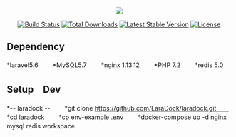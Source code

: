 <p align="center"><img src="https://laravel.com/assets/img/components/logo-laravel.svg"></p>

<p align="center">
<a href="https://travis-ci.org/laravel/framework"><img src="https://travis-ci.org/laravel/framework.svg" alt="Build Status"></a>
<a href="https://packagist.org/packages/laravel/framework"><img src="https://poser.pugx.org/laravel/framework/d/total.svg" alt="Total Downloads"></a>
<a href="https://packagist.org/packages/laravel/framework"><img src="https://poser.pugx.org/laravel/framework/v/stable.svg" alt="Latest Stable Version"></a>
<a href="https://packagist.org/packages/laravel/framework"><img src="https://poser.pugx.org/laravel/framework/license.svg" alt="License"></a>
</p>

## Dependency

*laravel5.6　　
*MySQL5.7　　
*nginx 1.13.12　　
*PHP 7.2　　
*redis 5.0　　

## Setup　Dev

*-- laradock --　　
*git clone https://github.com/LaraDock/laradock.git　　
*cd laradock　　
*cp env-example .env　　
*docker-compose up -d nginx mysql redis workspace　　
